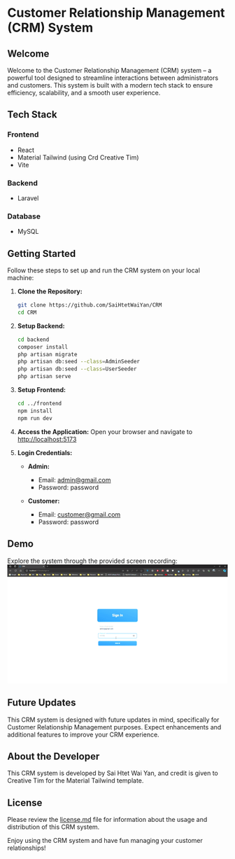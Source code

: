 # Customer Relationship Management (CRM) System

## Welcome

Welcome to the Customer Relationship Management (CRM) system – a powerful tool designed to streamline interactions between administrators and customers. This system is built with a modern tech stack to ensure efficiency, scalability, and a smooth user experience.

## Tech Stack

### Frontend

- React
- Material Tailwind (using Crd Creative Tim)
- Vite

### Backend

- Laravel

### Database

- MySQL

## Getting Started

Follow these steps to set up and run the CRM system on your local machine:

1. **Clone the Repository:**

   ```bash
   git clone https://github.com/SaiHtetWaiYan/CRM
   cd CRM
   ```

2. **Setup Backend:**

   ```bash
   cd backend
   composer install
   php artisan migrate
   php artisan db:seed --class=AdminSeeder
   php artisan db:seed --class=UserSeeder
   php artisan serve
   ```

3. **Setup Frontend:**

   ```bash
   cd ../frontend
   npm install
   npm run dev
   ```

4. **Access the Application:**
   Open your browser and navigate to [http://localhost:5173](http://localhost:5173)

5. **Login Credentials:**

   - **Admin:**

     - Email: admin@gmail.com
     - Password: password

   - **Customer:**
     - Email: customer@gmail.com
     - Password: password

## Demo

Explore the system through the provided screen recording:
![CRM](crm.gif)

## Future Updates

This CRM system is designed with future updates in mind, specifically for Customer Relationship Management purposes. Expect enhancements and additional features to improve your CRM experience.

## About the Developer

This CRM system is developed by Sai Htet Wai Yan, and credit is given to Creative Tim for the Material Tailwind template.

## License

Please review the [license.md](license.md) file for information about the usage and distribution of this CRM system.

Enjoy using the CRM system and have fun managing your customer relationships!
